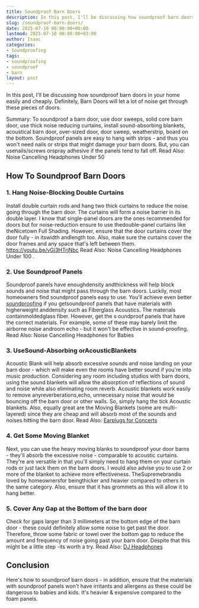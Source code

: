 ```yaml
---
title: Soundproof Barn Doors
description: In this post, I'll be discussing how soundproof barn doors in your home easily and cheaply. Definitely, Barn Doors will let a lot of noise get through these...
slug: /soundproof-barn-doors/
date: 2025-07-10 00:00:00+00:00
lastmod: 2025-07-10 00:00:00+03:00
author: Isaac
categories:
- Soundproofing
tags:
- soundproofing
- soundproof
- barn
layout: post
---
```

In this post, I'll be discussing how soundproof barn doors in your home easily and cheaply. Definitely, Barn Doors will let a lot of noise get through these pieces of doors.

Summary: To soundproof a barn door, use door sweeps, solid core barn door, use thick noise reducing curtains, install sound-absorbing blankets, acoustical barn door, over-sized door, door sweep, weatherstrip, board on the bottom.
Soundproof panels are easy to hang with strips - and thus you won't need nails or strips that might damage your barn doors. But, you can usenails/screws orspray adhesive if the panels tend to fall off.
Read Also:
Noise Cancelling Headphones Under 50
## How To Soundproof Barn Doors
### 1. Hang Noise-Blocking Double Curtains
Install double curtain rods and hang two thick curtains to reduce the noise going through the barn door. The curtains will form a noise barrier in its double layer.
I know that single-panel doors are the ones recommended for doors but for noise-reduction ensure to use thedouble-panel curtains like theNicetown Full Shading.
However, ensure that the door curtains cover the door fully - in itswidth andlength too. Also, make sure the curtains cover the door frames and any space that's left between them.
https://youtu.be/vGj3HTrjNbc
Read Also:
Noise Cancelling Headphones Under 100
.
### 2. Use Soundproof Panels
Soundproof panels have enoughdensity andthickness will help block sounds and noise that might pass through the barn doors. Luckily, most homeowners find soundproof panels easy to use.
You'll achieve even better [soundproofing](https://pestpolicy.com/best-soundproof-earmuffs-for-sleeping/) if you getsoundproof panels that have materials with higherweight anddensity such as Fiberglass Acoustics. The materials containmoldedglass fiber.
However, get the s
oundproof panels that have the correct materials. For example, some of these may barely limit the airborne noise androom echo - but it won't be effective in sound-proofing.
Read Also:
Noise Cancelling Headphones for Babies
### 3. UseSound-Absorbing orAcousticBlankets
Acoustic Blank will help absorb excessive sounds and noise landing on your barn door - which will make even the rooms have better sound if you're into music production.
Considering any room including studios with barn doors, using the sound blankets will allow the absorption of reflections of sound and noise while also eliminating room reverb.
Acoustic blankets work easily to remove anyreverberations,echo, unnecessary noise that would be bouncing off the barn door or other walls.
So, simply hang the tick Acoustic blankets. Also, equally great are the Moving Blankets (some are multi-layered) since they are cheap and will absorb most of the sounds and noises hitting the barn door.
Read Also:
[Earplugs for Concerts](https://pestpolicy.com/best-earplugs-for-concerts/)
### 4. Get Some Moving Blanket
Next, you can use the heavy moving blanks to soundproof your door barns - they'll absorb the excessive noise - comparable to acoustic curtains.
They're are versatile in that you'll simply need to hang them on your curtain rods or just tack them on the barn doors. I would also advise you to use 2 or more of the blanket to achieve more effectiveness.
TheSupremebrandis loved by homeownersfor beingthicker and heavier compared to others in the same category. Also, ensure that it has grommets as this will allow it to hang better.
### 5. Cover Any Gap at the Bottom of the barn door
Check for gaps larger than 3 millimeters at the bottom edge of the barn door - these could definitely allow some noise to get past the door.
Therefore, throw some fabric or towel over the bottom gap to reduce the amount and frequency of noise going past your barn door. Despite that this might be a little step -its worth a try.
Read Also:
[DJ Headphones](https://pestpolicy.com/best-dj-headphones/)
## Conclusion
Here's how to soundproof barn doors - in addition, ensure that the materials with soundproof panels won't have irritants and allergens as these could be dangerous to babies and kids. It's heavier & expensive compared to the foam panels.